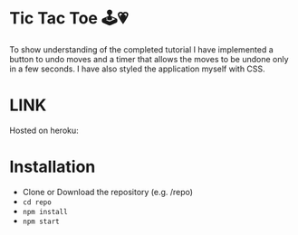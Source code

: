 # Tic Tac Toe 🕹️💗
To show understanding of the completed tutorial I have implemented a button to undo moves and a timer that allows the moves to be undone only in a few seconds.
I have also styled the application myself with CSS.

# LINK
Hosted on heroku: 
# Installation

- Clone or Download the repository (e.g. /repo)
- ```cd repo```
- ```npm install```
- ```npm start```
